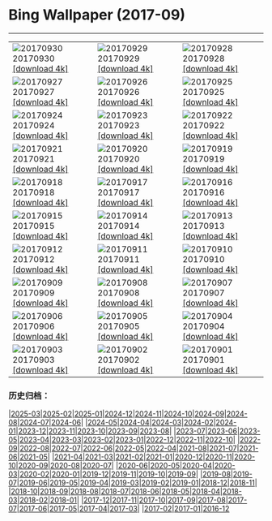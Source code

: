 # Bing Wallpaper (2017-09)
**************

<table><tr><td><img src="https://www.bing.com/az/hprichbg/rb/RedFlag_ZH-CN7582013591_1920x1080.jpg" alt="20170930"> 20170930 <a href="https://www.bing.com/az/hprichbg/rb/RedFlag_ZH-CN7582013591_UHD.jpg">[download 4k]</a></td><td><img src="https://www.bing.com/az/hprichbg/rb/SitanaPonticeriana_ZH-CN9845735476_1920x1080.jpg" alt="20170929"> 20170929 <a href="https://www.bing.com/az/hprichbg/rb/SitanaPonticeriana_ZH-CN9845735476_UHD.jpg">[download 4k]</a></td><td><img src="https://www.bing.com/az/hprichbg/rb/MtIbukiyama_ZH-CN6882861958_1920x1080.jpg" alt="20170928"> 20170928 <a href="https://www.bing.com/az/hprichbg/rb/MtIbukiyama_ZH-CN6882861958_UHD.jpg">[download 4k]</a></td></tr><tr><td><img src="https://www.bing.com/az/hprichbg/rb/KonikHorses_ZH-CN11260575341_1920x1080.jpg" alt="20170927"> 20170927 <a href="https://www.bing.com/az/hprichbg/rb/KonikHorses_ZH-CN11260575341_UHD.jpg">[download 4k]</a></td><td><img src="https://www.bing.com/az/hprichbg/rb/LakePukaki_ZH-CN9412206565_1920x1080.jpg" alt="20170926"> 20170926 <a href="https://www.bing.com/az/hprichbg/rb/LakePukaki_ZH-CN9412206565_UHD.jpg">[download 4k]</a></td><td><img src="https://www.bing.com/az/hprichbg/rb/TurpanDepression_ZH-CN12295576336_1920x1080.jpg" alt="20170925"> 20170925 <a href="https://www.bing.com/az/hprichbg/rb/TurpanDepression_ZH-CN12295576336_UHD.jpg">[download 4k]</a></td></tr><tr><td><img src="https://www.bing.com/az/hprichbg/rb/PrecipiceLake_ZH-CN10138285567_1920x1080.jpg" alt="20170924"> 20170924 <a href="https://www.bing.com/az/hprichbg/rb/PrecipiceLake_ZH-CN10138285567_UHD.jpg">[download 4k]</a></td><td><img src="https://www.bing.com/az/hprichbg/rb/ErfurtOktoberfest_ZH-CN11152792740_1920x1080.jpg" alt="20170923"> 20170923 <a href="https://www.bing.com/az/hprichbg/rb/ErfurtOktoberfest_ZH-CN11152792740_UHD.jpg">[download 4k]</a></td><td><img src="https://www.bing.com/az/hprichbg/rb/Shanghai_ZH-CN10665657954_1920x1080.jpg" alt="20170922"> 20170922 <a href="https://www.bing.com/az/hprichbg/rb/Shanghai_ZH-CN10665657954_UHD.jpg">[download 4k]</a></td></tr><tr><td><img src="https://www.bing.com/az/hprichbg/rb/DollySods_ZH-CN10617200330_1920x1080.jpg" alt="20170921"> 20170921 <a href="https://www.bing.com/az/hprichbg/rb/DollySods_ZH-CN10617200330_UHD.jpg">[download 4k]</a></td><td><img src="https://www.bing.com/az/hprichbg/rb/CorricellaMarina_ZH-CN11169480773_1920x1080.jpg" alt="20170920"> 20170920 <a href="https://www.bing.com/az/hprichbg/rb/CorricellaMarina_ZH-CN11169480773_UHD.jpg">[download 4k]</a></td><td><img src="https://www.bing.com/az/hprichbg/rb/RotenbergVineyards_ZH-CN11483766655_1920x1080.jpg" alt="20170919"> 20170919 <a href="https://www.bing.com/az/hprichbg/rb/RotenbergVineyards_ZH-CN11483766655_UHD.jpg">[download 4k]</a></td></tr><tr><td><img src="https://www.bing.com/az/hprichbg/rb/Sparrowhawk_ZH-CN9288842659_1920x1080.jpg" alt="20170918"> 20170918 <a href="https://www.bing.com/az/hprichbg/rb/Sparrowhawk_ZH-CN9288842659_UHD.jpg">[download 4k]</a></td><td><img src="https://www.bing.com/az/hprichbg/rb/AlgaeRocks_ZH-CN13979237458_1920x1080.jpg" alt="20170917"> 20170917 <a href="https://www.bing.com/az/hprichbg/rb/AlgaeRocks_ZH-CN13979237458_UHD.jpg">[download 4k]</a></td><td><img src="https://www.bing.com/az/hprichbg/rb/GordesVillage_ZH-CN12231173457_1920x1080.jpg" alt="20170916"> 20170916 <a href="https://www.bing.com/az/hprichbg/rb/GordesVillage_ZH-CN12231173457_UHD.jpg">[download 4k]</a></td></tr><tr><td><img src="https://www.bing.com/az/hprichbg/rb/CameronFalls_ZH-CN10061329609_1920x1080.jpg" alt="20170915"> 20170915 <a href="https://www.bing.com/az/hprichbg/rb/CameronFalls_ZH-CN10061329609_UHD.jpg">[download 4k]</a></td><td><img src="https://www.bing.com/az/hprichbg/rb/ThamesEstuaryNASA_ZH-CN14893662770_1920x1080.jpg" alt="20170914"> 20170914 <a href="https://www.bing.com/az/hprichbg/rb/ThamesEstuaryNASA_ZH-CN14893662770_UHD.jpg">[download 4k]</a></td><td><img src="https://www.bing.com/az/hprichbg/rb/CityPalace_ZH-CN7843237957_1920x1080.jpg" alt="20170913"> 20170913 <a href="https://www.bing.com/az/hprichbg/rb/CityPalace_ZH-CN7843237957_UHD.jpg">[download 4k]</a></td></tr><tr><td><img src="https://www.bing.com/az/hprichbg/rb/BandiagaraDogon_ZH-CN12463052433_1920x1080.jpg" alt="20170912"> 20170912 <a href="https://www.bing.com/az/hprichbg/rb/BandiagaraDogon_ZH-CN12463052433_UHD.jpg">[download 4k]</a></td><td><img src="https://www.bing.com/az/hprichbg/rb/CastlePointLH_ZH-CN13074557115_1920x1080.jpg" alt="20170911"> 20170911 <a href="https://www.bing.com/az/hprichbg/rb/CastlePointLH_ZH-CN13074557115_UHD.jpg">[download 4k]</a></td><td><img src="https://www.bing.com/az/hprichbg/rb/LanseMeadows_ZH-CN10703907742_1920x1080.jpg" alt="20170910"> 20170910 <a href="https://www.bing.com/az/hprichbg/rb/LanseMeadows_ZH-CN10703907742_UHD.jpg">[download 4k]</a></td></tr><tr><td><img src="https://www.bing.com/az/hprichbg/rb/PuntaEspinosa_ZH-CN12752702761_1920x1080.jpg" alt="20170909"> 20170909 <a href="https://www.bing.com/az/hprichbg/rb/PuntaEspinosa_ZH-CN12752702761_UHD.jpg">[download 4k]</a></td><td><img src="https://www.bing.com/az/hprichbg/rb/PoenariCastle_ZH-CN7423028629_1920x1080.jpg" alt="20170908"> 20170908 <a href="https://www.bing.com/az/hprichbg/rb/PoenariCastle_ZH-CN7423028629_UHD.jpg">[download 4k]</a></td><td><img src="https://www.bing.com/az/hprichbg/rb/PeabodyLibrary_ZH-CN9475175779_1920x1080.jpg" alt="20170907"> 20170907 <a href="https://www.bing.com/az/hprichbg/rb/PeabodyLibrary_ZH-CN9475175779_UHD.jpg">[download 4k]</a></td></tr><tr><td><img src="https://www.bing.com/az/hprichbg/rb/CrailHarbour_ZH-CN7775604832_1920x1080.jpg" alt="20170906"> 20170906 <a href="https://www.bing.com/az/hprichbg/rb/CrailHarbour_ZH-CN7775604832_UHD.jpg">[download 4k]</a></td><td><img src="https://www.bing.com/az/hprichbg/rb/SneffelsRange_ZH-CN9303969066_1920x1080.jpg" alt="20170905"> 20170905 <a href="https://www.bing.com/az/hprichbg/rb/SneffelsRange_ZH-CN9303969066_UHD.jpg">[download 4k]</a></td><td><img src="https://www.bing.com/az/hprichbg/rb/DosOjos_ZH-CN11530226887_1920x1080.jpg" alt="20170904"> 20170904 <a href="https://www.bing.com/az/hprichbg/rb/DosOjos_ZH-CN11530226887_UHD.jpg">[download 4k]</a></td></tr><tr><td><img src="https://www.bing.com/az/hprichbg/rb/FoehrAerial_ZH-CN10362288995_1920x1080.jpg" alt="20170903"> 20170903 <a href="https://www.bing.com/az/hprichbg/rb/FoehrAerial_ZH-CN10362288995_UHD.jpg">[download 4k]</a></td><td><img src="https://www.bing.com/az/hprichbg/rb/SWFC_ZH-CN9558503653_1920x1080.jpg" alt="20170902"> 20170902 <a href="https://www.bing.com/az/hprichbg/rb/SWFC_ZH-CN9558503653_UHD.jpg">[download 4k]</a></td><td><img src="https://www.bing.com/az/hprichbg/rb/WestAU_ZH-CN11443537627_1920x1080.jpg" alt="20170901"> 20170901 <a href="https://www.bing.com/az/hprichbg/rb/WestAU_ZH-CN11443537627_UHD.jpg">[download 4k]</a></td></tr></table>

### 历史归档：

|[2025-03](/../2025-03/2025-03.md)|[2025-02](/../2025-02/2025-02.md)|[2025-01](/../2025-01/2025-01.md)|[2024-12](/../2024-12/2024-12.md)|[2024-11](/../2024-11/2024-11.md)|[2024-10](/../2024-10/2024-10.md)|[2024-09](/../2024-09/2024-09.md)|[2024-08](/../2024-08/2024-08.md)|[2024-07](/../2024-07/2024-07.md)|[2024-06](/../2024-06/2024-06.md)|
|[2024-05](/../2024-05/2024-05.md)|[2024-04](/../2024-04/2024-04.md)|[2024-03](/../2024-03/2024-03.md)|[2024-02](/../2024-02/2024-02.md)|[2024-01](/../2024-01/2024-01.md)|[2023-12](/../2023-12/2023-12.md)|[2023-11](/../2023-11/2023-11.md)|[2023-10](/../2023-10/2023-10.md)|[2023-09](/../2023-09/2023-09.md)|[2023-08](/../2023-08/2023-08.md)|
|[2023-07](/../2023-07/2023-07.md)|[2023-06](/../2023-06/2023-06.md)|[2023-05](/../2023-05/2023-05.md)|[2023-04](/../2023-04/2023-04.md)|[2023-03](/../2023-03/2023-03.md)|[2023-02](/../2023-02/2023-02.md)|[2023-01](/../2023-01/2023-01.md)|[2022-12](/../2022-12/2022-12.md)|[2022-11](/../2022-11/2022-11.md)|[2022-10](/../2022-10/2022-10.md)|
|[2022-09](/../2022-09/2022-09.md)|[2022-08](/../2022-08/2022-08.md)|[2022-07](/../2022-07/2022-07.md)|[2022-06](/../2022-06/2022-06.md)|[2022-05](/../2022-05/2022-05.md)|[2022-04](/../2022-04/2022-04.md)|[2021-08](/../2021-08/2021-08.md)|[2021-07](/../2021-07/2021-07.md)|[2021-06](/../2021-06/2021-06.md)|[2021-05](/../2021-05/2021-05.md)|
|[2021-04](/../2021-04/2021-04.md)|[2021-03](/../2021-03/2021-03.md)|[2021-02](/../2021-02/2021-02.md)|[2021-01](/../2021-01/2021-01.md)|[2020-12](/../2020-12/2020-12.md)|[2020-11](/../2020-11/2020-11.md)|[2020-10](/../2020-10/2020-10.md)|[2020-09](/../2020-09/2020-09.md)|[2020-08](/../2020-08/2020-08.md)|[2020-07](/../2020-07/2020-07.md)|
|[2020-06](/../2020-06/2020-06.md)|[2020-05](/../2020-05/2020-05.md)|[2020-04](/../2020-04/2020-04.md)|[2020-03](/../2020-03/2020-03.md)|[2020-02](/../2020-02/2020-02.md)|[2020-01](/../2020-01/2020-01.md)|[2019-12](/../2019-12/2019-12.md)|[2019-11](/../2019-11/2019-11.md)|[2019-10](/../2019-10/2019-10.md)|[2019-09](/../2019-09/2019-09.md)|
|[2019-08](/../2019-08/2019-08.md)|[2019-07](/../2019-07/2019-07.md)|[2019-06](/../2019-06/2019-06.md)|[2019-05](/../2019-05/2019-05.md)|[2019-04](/../2019-04/2019-04.md)|[2019-03](/../2019-03/2019-03.md)|[2019-02](/../2019-02/2019-02.md)|[2019-01](/../2019-01/2019-01.md)|[2018-12](/../2018-12/2018-12.md)|[2018-11](/../2018-11/2018-11.md)|
|[2018-10](/../2018-10/2018-10.md)|[2018-09](/../2018-09/2018-09.md)|[2018-08](/../2018-08/2018-08.md)|[2018-07](/../2018-07/2018-07.md)|[2018-06](/../2018-06/2018-06.md)|[2018-05](/../2018-05/2018-05.md)|[2018-04](/../2018-04/2018-04.md)|[2018-03](/../2018-03/2018-03.md)|[2018-02](/../2018-02/2018-02.md)|[2018-01](/../2018-01/2018-01.md)|
|[2017-12](/../2017-12/2017-12.md)|[2017-11](/../2017-11/2017-11.md)|[2017-10](/../2017-10/2017-10.md)|[2017-09](/2017-09.md)|[2017-08](/../2017-08/2017-08.md)|[2017-07](/../2017-07/2017-07.md)|[2017-06](/../2017-06/2017-06.md)|[2017-05](/../2017-05/2017-05.md)|[2017-04](/../2017-04/2017-04.md)|[2017-03](/../2017-03/2017-03.md)|
|[2017-02](/../2017-02/2017-02.md)|[2017-01](/../2017-01/2017-01.md)|[2016-12](/../2016-12/2016-12.md)